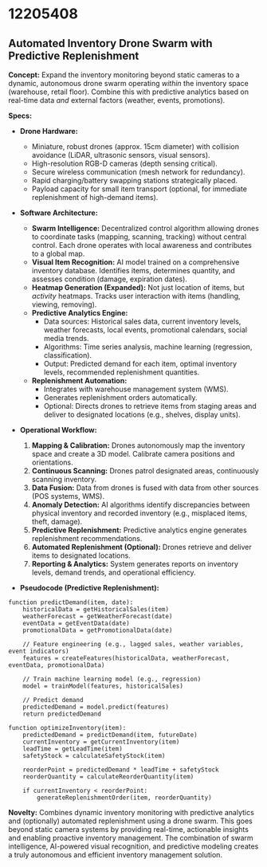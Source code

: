 # 12205408

## Automated Inventory Drone Swarm with Predictive Replenishment

**Concept:** Expand the inventory monitoring beyond static cameras to a dynamic, autonomous drone swarm operating *within* the inventory space (warehouse, retail floor). Combine this with predictive analytics based on real-time data *and* external factors (weather, events, promotions).

**Specs:**

*   **Drone Hardware:**
    *   Miniature, robust drones (approx. 15cm diameter) with collision avoidance (LiDAR, ultrasonic sensors, visual sensors).
    *   High-resolution RGB-D cameras (depth sensing critical).
    *   Secure wireless communication (mesh network for redundancy).
    *   Rapid charging/battery swapping stations strategically placed.
    *   Payload capacity for small item transport (optional, for immediate replenishment of high-demand items).

*   **Software Architecture:**
    *   **Swarm Intelligence:** Decentralized control algorithm allowing drones to coordinate tasks (mapping, scanning, tracking) without central control. Each drone operates with local awareness and contributes to a global map.
    *   **Visual Item Recognition:** AI model trained on a comprehensive inventory database. Identifies items, determines quantity, and assesses condition (damage, expiration dates).
    *   **Heatmap Generation (Expanded):** Not just location of items, but *activity* heatmaps. Tracks user interaction with items (handling, viewing, removing).
    *   **Predictive Analytics Engine:**
        *   Data sources: Historical sales data, current inventory levels, weather forecasts, local events, promotional calendars, social media trends.
        *   Algorithms: Time series analysis, machine learning (regression, classification).
        *   Output: Predicted demand for each item, optimal inventory levels, recommended replenishment quantities.
    *   **Replenishment Automation:**
        *   Integrates with warehouse management system (WMS).
        *   Generates replenishment orders automatically.
        *   Optional: Directs drones to retrieve items from staging areas and deliver to designated locations (e.g., shelves, display units).

*   **Operational Workflow:**
    1.  **Mapping & Calibration:** Drones autonomously map the inventory space and create a 3D model. Calibrate camera positions and orientations.
    2.  **Continuous Scanning:** Drones patrol designated areas, continuously scanning inventory.
    3.  **Data Fusion:** Data from drones is fused with data from other sources (POS systems, WMS).
    4.  **Anomaly Detection:** AI algorithms identify discrepancies between physical inventory and recorded inventory (e.g., misplaced items, theft, damage).
    5.  **Predictive Replenishment:** Predictive analytics engine generates replenishment recommendations.
    6.  **Automated Replenishment (Optional):** Drones retrieve and deliver items to designated locations.
    7.  **Reporting & Analytics:** System generates reports on inventory levels, demand trends, and operational efficiency.

*   **Pseudocode (Predictive Replenishment):**

```
function predictDemand(item, date):
    historicalData = getHistoricalSales(item)
    weatherForecast = getWeatherForecast(date)
    eventData = getEventData(date)
    promotionalData = getPromotionalData(date)

    // Feature engineering (e.g., lagged sales, weather variables, event indicators)
    features = createFeatures(historicalData, weatherForecast, eventData, promotionalData)

    // Train machine learning model (e.g., regression)
    model = trainModel(features, historicalSales)

    // Predict demand
    predictedDemand = model.predict(features)
    return predictedDemand

function optimizeInventory(item):
    predictedDemand = predictDemand(item, futureDate)
    currentInventory = getCurrentInventory(item)
    leadTime = getLeadTime(item)
    safetyStock = calculateSafetyStock(item)

    reorderPoint = predictedDemand * leadTime + safetyStock
    reorderQuantity = calculateReorderQuantity(item)

    if currentInventory < reorderPoint:
        generateReplenishmentOrder(item, reorderQuantity)
```

**Novelty:** Combines dynamic inventory monitoring with predictive analytics and (optionally) automated replenishment using a drone swarm. This goes beyond static camera systems by providing real-time, actionable insights and enabling proactive inventory management. The combination of swarm intelligence, AI-powered visual recognition, and predictive modeling creates a truly autonomous and efficient inventory management solution.